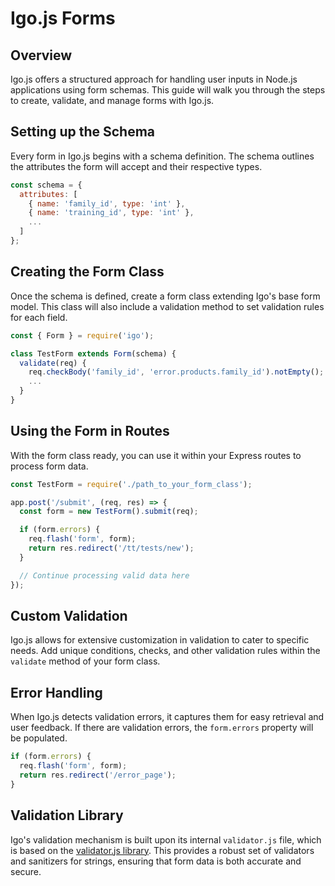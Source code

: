 
# Igo.js Forms

## Overview

Igo.js offers a structured approach for handling user inputs in Node.js applications using form schemas. This guide will walk you through the steps to create, validate, and manage forms with Igo.js.

## Setting up the Schema

Every form in Igo.js begins with a schema definition. The schema outlines the attributes the form will accept and their respective types.

```javascript
const schema = {
  attributes: [
    { name: 'family_id', type: 'int' },
    { name: 'training_id', type: 'int' },
    ...
  ]
};
```

## Creating the Form Class

Once the schema is defined, create a form class extending Igo's base form model. This class will also include a validation method to set validation rules for each field.

```javascript
const { Form } = require('igo');

class TestForm extends Form(schema) {
  validate(req) {
    req.checkBody('family_id', 'error.products.family_id').notEmpty();
    ...
  }
}
```

## Using the Form in Routes

With the form class ready, you can use it within your Express routes to process form data.

```javascript
const TestForm = require('./path_to_your_form_class');

app.post('/submit', (req, res) => {
  const form = new TestForm().submit(req);

  if (form.errors) {
    req.flash('form', form);
    return res.redirect('/tt/tests/new');
  }

  // Continue processing valid data here
});
```

## Custom Validation

Igo.js allows for extensive customization in validation to cater to specific needs. Add unique conditions, checks, and other validation rules within the `validate` method of your form class.

## Error Handling

When Igo.js detects validation errors, it captures them for easy retrieval and user feedback. If there are validation errors, the `form.errors` property will be populated. 

```javascript
if (form.errors) {
  req.flash('form', form);
  return res.redirect('/error_page');
}
```

## Validation Library

Igo's validation mechanism is built upon its internal `validator.js` file, which is based on the [validator.js library](https://github.com/validatorjs/validator.js). This provides a robust set of validators and sanitizers for strings, ensuring that form data is both accurate and secure.